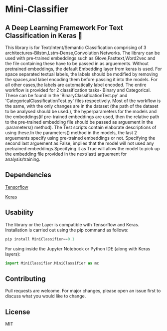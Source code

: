 # Mini-Classifier

## A Deep Learning Framework For Text Classification in Keras :robot:

This library is for Text/Intent/Semantic Classification comprising of 3 architectures-Bilstm,Lstm-Dense,Convolution Networks. The library can be used with pre-trained embeddings such as Glove,Fasttext,Word2vec and the file containing these have to be passed in as arguements. Without pretrained embeddings, the default Embedding layer from keras is used. For space separated textual labels, the labels should be modified by removing the spaces,and label encoding them before passing it into the models. For all other cases,the labels are automatically label encoded. The entire workflow is provided for 2 classification tasks- Binary and Categorical. These can be found in the 'BinaryClassificationTest.py' and 'CategoricalClassificationTest.py' files respectively. Most of the workflow is the same, with the only changes are in the dataset (the path of the dataset to be analysed should be used.), the hyperparameters for the models and the embeddings(if pre-trained embeddings are used, then the relative path to the pre-trained embedding file should be passed as arguement in the <modelname>.parameters() method). The Test scripts contain elaborate descriptions of using these.In the parameters() method in the models, the last 2 arguements specify using pre-trained embeddings or not. Specifying the second last arguement as False, implies that the model will not used any pretrained embeddings.Specifying it as True will allow the model to pick up the embedding file provided in the next(last) arguement for analysis/training.

## Dependencies

<a href="https://www.tensorflow.org/">Tensorflow</a>


<a href="https://keras.io/">Keras</a>


## Usability

The library or the Layer is compatible with Tensorflow and Keras. Installation is carried out using the pip command as follows:

```python
pip install MiniClassifier==0.1
```

For using inside the Jupyter Notebook or Python IDE (along with Keras layers):

```python
import MiniClassifier.MiniClassifier as mc
```


## Contributing

Pull requests are welcome. For major changes, please open an issue first to discuss what you would like to change.

## License

MIT
